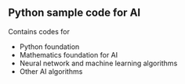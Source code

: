## Python sample code for AI

Contains codes for 
* Python foundation
* Mathematics foundation for AI
* Neural network and machine learning algorithms
* Other AI algorithms
